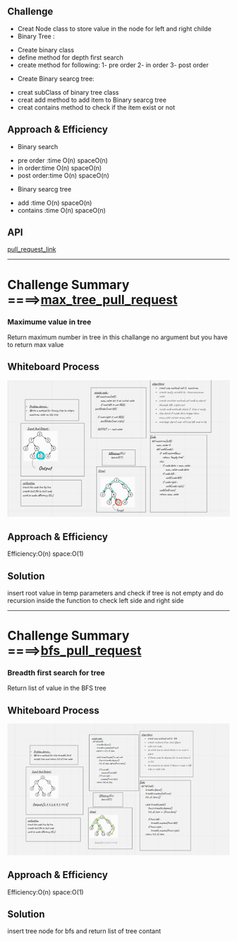 ## Challenge
* Creat Node class to store value in the node for left and right childe
* Binary Tree :
- Create binary class
- define method for depth first search
- create method for following:
    1- pre order
    2- in order
    3- post order

* Create Binary searcg tree:
- creat subClass of binary tree class
- creat add method to add item to Binary searcg tree
- creat contains method to check if the item exist or not

## Approach & Efficiency
<!-- What approach did you take? Why? What is the Big O space/time for this approach? -->
* Binary search
- pre order :time O(n)  spaceO(n)
- in order:time O(n)  spaceO(n)
- post order:time O(n)  spaceO(n)

* Binary searcg tree
- add :time O(n)  spaceO(n)
- contains :time O(n)  spaceO(n)
## API
<!-- Description of each method publicly available in each of your trees -->
[pull_request_link](https://github.com/monaSalih/data-structures-and-algorithms/pull/30)
_____________________________________________________________

# Challenge Summary  ====>[max_tree_pull_request](https://github.com/monaSalih/data-structures-and-algorithms/pull/31)
<!-- Description of the challenge -->
### Maximume value in tree
Return maximum number in tree in this challange no argument but you have to return max value

## Whiteboard Process
<!-- Embedded whiteboard image -->
![](tree-max.PNG)
## Approach & Efficiency
<!-- What approach did you take? Why? What is the Big O space/time for this approach? -->
Efficiency:O(n)
space:O(1)
## Solution
<!-- Show how to run your code, and examples of it in action -->
insert root value in temp parameters and check if tree is not empty and do recursion inside the function to check left side and right side
_____________________________________________________________

# Challenge Summary  ====>[bfs_pull_request](https://github.com/monaSalih/data-structures-and-algorithms/pull/32)
<!-- Description of the challenge -->
### Breadth first search for tree
Return list of value in the BFS tree
## Whiteboard Process
<!-- Embedded whiteboard image -->
![](bfs_tree.PNG)
## Approach & Efficiency
<!-- What approach did you take? Why? What is the Big O space/time for this approach? -->
Efficiency:O(n)
space:O(1)
## Solution
<!-- Show how to run your code, and examples of it in action -->
insert tree node for bfs and return list of tree contant 
